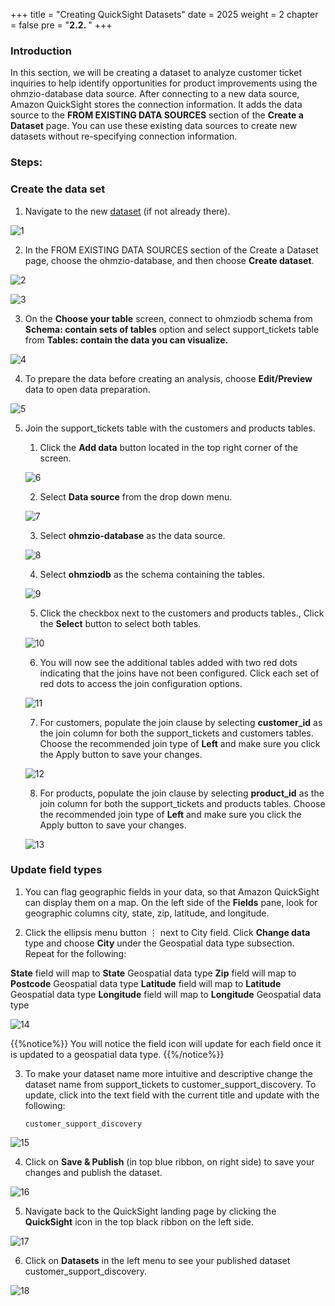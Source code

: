 +++
title = "Creating QuickSight Datasets"
date = 2025
weight = 2
chapter = false
pre = "<b>2.2. </b>"
+++

### Introduction

In this section, we will be creating a dataset to analyze customer ticket inquiries to help identify opportunities for product improvements using the ohmzio-database data source. After connecting to a new data source, Amazon QuickSight stores the connection information. It adds the data source to the **FROM EXISTING DATA SOURCES** section of the **Create a Dataset** page. You can use these existing data sources to create new datasets without re-specifying connection information.

### Steps:

### Create the data set

1. Navigate to the new [dataset](https://quicksight.aws.amazon.com/sn/data-sets/new?state=hashArgs%23&isauthcode=true&code=eyJ6aXAiOiJERUYiLCJlbmMiOiJBMjU2R0NNIiwiYWxnIjoiZGlyIn0..O7pGUvtHMj8_63Rz.03xVmsBwAbdbk2NKk61fTWdb_bd0V3_aQQaoiNHXirQ7KTVN0PL8AvBcsn5Y1FD-zCTQRaRUM2vbjbv_vWc-OxIiHgZcNFdGT5CBKvpQKFvi4ZQjMlGG6BZUFzN3C-qdBFv6gLztdZbuSp65hsCd6PLG0YgCLIb3FcsOKIA-E70DNZO1FtctmLc96tJ05mtBfqhz7HAVWepc9DFNlWd3sNgH5jaqGvhW1BbFDJubvwH13qGf03hGlNEWPtz3GeP1sPZxJ9pX087YI8gKD9smC28ZIZ3Aw5MAM3081r-sP8LBCziIAWnGVdwXbO8aJBErlym1GElE1qww0ICVWtBsLy7eDThvVRMtS2m1QOYwi-Tg1o89hLPQMwBBFwlCVksg5hu6mEeSxW5EnUzs3V7red3oYaE20KNajdvCYHT8Y1SMMbL1eaOokJp7TtzilokdxeTzaGRPcksWfUCzBkmpRn5CtyWvUxi5FpgCPp7YEbj1cE5luQ2ESp3i-PravbTb9_9k2ctlPsx65VfDtkQw3GuaRWMU8Najp4nao3K2RFimYulLbtTU5pvoHutsW1m7zc_FZEX-s5dIhmlumSW57RYg6Duqx2ctEfdnKC5QDZWDdDX-24de4pv0RoSm73a8uJWrNj9z4zbjo6ag0ZAt-YoX62jCvIVDChQz8wHwceDwWjmYiP0lbpnz1Uh-5l-IZvVaFZOiCp4k5K7lSrBsz-KYm1ob7e0VXaqSI9TSz1AqROBJZy_K5CpPcuRlyI9rCPT54tSXwAxUDkpyVEv8ChZi1mkYx7YW-siTIrMB_YrKRX4Xw-N9rgS65P-ied6vVNxQLp0yUlH3kmMSTGnXF5M3aCOZrcOm6jv413tStprdhVqlCrMNLEA79QT4RjKocfcttFNVtC1LytQAAOyBw1M7NLGEPSejwNL6H6KI54BSzw19BG_W2l4H7RhqztdAAm5KXH_RcQGp1k6O3Jd_n1uTL7lAyUQ1zL9i9JGAzg6Cv7zldAAQEDxWc263grSB01qO059F0N7ik41eUn6Lu67FKtQB46080sRpwKHnGQeLnV5Oxqt8UgnmHiGYs3pH58lwQ4jSdTVLfh2eaOO37dCNeHkqHP8z4ccbwK7P0R_fytxykl6zII28LDceKa8Pi7ZXnURs6dWE6Vy_elB0o0h0z8Mp0n7XMEWBQOcUTBVSpnJ9zuHJjpaJmMKLF1JAxHOEigOQu4vdgu8lJ0h5RIeCf0AWvkotnFWTgFxZW6Se1Y-zVIXBf_E0_DjeFUUZOjEYjMsqioXkh2v_LXOcyqnFUtRKPr_tMouMMK_I_H8pdxzC3IvI4y5l96M-kjVIxciaCmxuXQdzEJ5h3GtI3echy7JrkZvxixyN1lgZotepHwS2OB7r8GZ3JRQHNppwkFZ_8es7IrOoE351JEqR85Kx8Tx-2XqfVfZSxTT8BV34pwLTUti06giPnzcM3HUMHjorydsoBBVqmIvfsgECkp9wcrEL7Jr0fWtfy7GM2RV4yZU86oEAJfmc4JmmdqS9JHMWHW3BjwRJPWLgL0DBHxWCN9eG2g585yA0aBgeVqCSKR7OXzCLdHV8aRjd2nlQa56fipQd733emlINXesxbGygxdWtRPS8eIIOxFdsJV8MRbiGEKf6__NQYk1M_vhM9jzvuGzJjcRxWsnMEv_AmEpoODdK5iLyJnF7OIvjUPluCUWnnp86be3YBq4.HobmVbKnFnBBqm-q63dPCQ)  (if not already there).

![1](../../images/2/2.2/1.png)

2. In the FROM EXISTING DATA SOURCES section of the Create a Dataset page, choose the ohmzio-database, and then choose **Create dataset**.

![2](../../images/2/2.2/2.png)

![3](../../images/2/2.2/3.png)

3. On the **Choose your table** screen, connect to ohmziodb schema from **Schema: contain sets of tables** option and select support_tickets table from **Tables: contain the data you can visualize.**

![4](../../images/2/2.2/4.png)

4. To prepare the data before creating an analysis, choose **Edit/Preview** data to open data preparation.

![5](../../images/2/2.2/5.png)

5. Join the support_tickets table with the customers and products tables.

   1. Click the **Add data** button located in the top right corner of the screen.

   ![6](../../images/2/2.2/6.png)

   2. Select **Data source** from the drop down menu.

   ![7](../../images/2/2.2/7.png)

   3. Select **ohmzio-database** as the data source.

   ![8](../../images/2/2.2/8.png)

   4. Select **ohmziodb** as the schema containing the tables.

   ![9](../../images/2/2.2/9.png)

   5. Click the checkbox next to the customers and products tables., Click the **Select** button to select both tables.

   ![10](../../images/2/2.2/10.png)

   6. You will now see the additional tables added with two red dots indicating that the joins have not been configured. Click each set of red dots to access the join configuration options.

   ![11](../../images/2/2.2/11.png)

   7. For customers, populate the join clause by selecting **customer_id** as the join column for both the support_tickets and customers tables. Choose the recommended join type of **Left** and make sure you click the Apply button to save your changes.

   ![12](../../images/2/2.2/12.png)

   8. For products, populate the join clause by selecting **product_id** as the join column for both the support_tickets and products tables. Choose the recommended join type of **Left** and make sure you click the Apply button to save your changes.

   ![13](../../images/2/2.2/13.png)

### Update field types

1. You can flag geographic fields in your data, so that Amazon QuickSight can display them on a map. On the left side of the **Fields** pane, look for geographic columns city, state, zip, latitude, and longitude.

2. Click the ellipsis menu button ⋮ next to City field. Click **Change data** type and choose **City** under the Geospatial data type subsection. Repeat for the following:

**State** field will map to **State** Geospatial data type
**Zip** field will map to **Postcode** Geospatial data type
**Latitude** field will map to **Latitude** Geospatial data type
**Longitude** field will map to **Longitude** Geospatial data type

![14](../../images/2/2.2/14.png)

{{%notice%}}
You will notice the field icon will update for each field once it is updated to a geospatial data type.
{{%/notice%}}

3. To make your dataset name more intuitive and descriptive change the dataset name from support_tickets to customer_support_discovery. To update, click into the text field with the current title and update with the following:


   `customer_support_discovery`

![15](../../images/2/2.2/15.png)

4. Click on **Save & Publish** (in top blue ribbon, on right side) to save your changes and publish the dataset.

![16](../../images/2/2.2/16.png)

5. Navigate back to the QuickSight landing page by clicking the **QuickSight** icon in the top black ribbon on the left side.

![17](../../images/2/2.2/17.png)

6. Click on **Datasets** in the left menu to see your published dataset customer_support_discovery.

![18](../../images/2/2.2/18.png)